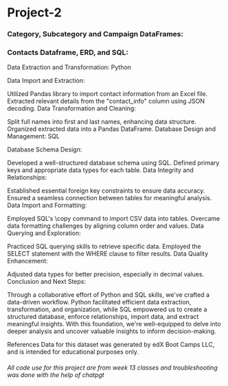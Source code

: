 # Project-2

### Category, Subcategory and Campaign DataFrames:


### Contacts Dataframe, ERD, and SQL:





Data Extraction and Transformation: Python

Data Import and Extraction:

Utilized Pandas library to import contact information from an Excel file.
Extracted relevant details from the "contact_info" column using JSON decoding.
Data Transformation and Cleaning:

Split full names into first and last names, enhancing data structure.
Organized extracted data into a Pandas DataFrame.
Database Design and Management: SQL

Database Schema Design:

Developed a well-structured database schema using SQL.
Defined primary keys and appropriate data types for each table.
Data Integrity and Relationships:

Established essential foreign key constraints to ensure data accuracy.
Ensured a seamless connection between tables for meaningful analysis.
Data Import and Formatting:

Employed SQL's \copy command to import CSV data into tables.
Overcame data formatting challenges by aligning column order and values.
Data Querying and Exploration:

Practiced SQL querying skills to retrieve specific data.
Employed the SELECT statement with the WHERE clause to filter results.
Data Quality Enhancement:

Adjusted data types for better precision, especially in decimal values.
Conclusion and Next Steps:

Through a collaborative effort of Python and SQL skills, we've crafted a data-driven workflow. Python facilitated efficient data extraction, transformation, and organization, while SQL empowered us to create a structured database, enforce relationships, import data, and extract meaningful insights. With this foundation, we're well-equipped to delve into deeper analysis and uncover valuable insights to inform decision-making.

References
Data for this dataset was generated by edX Boot Camps LLC, and is intended for educational purposes only.

###### All code use for this project are from week 13 classes and troubleshooting was done with the help of chatpgt


